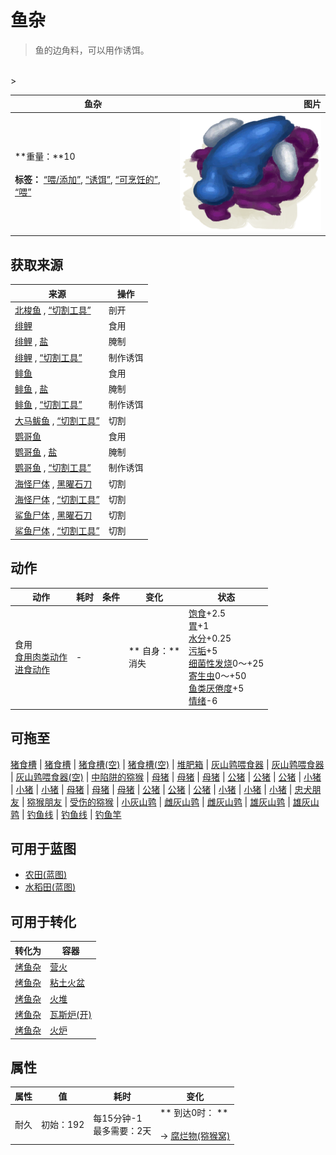 # 鱼杂  
> 鱼的边角料，可以用作诱饵。  
<br>  
>   
  
  鱼杂  |   图片   
 ----  |  ----:   
 **重量：**10<br><br>**标签：**	[“喂/添加”](tag_Feed.md), [“诱饵”](tag_Bait.md), [“可烹饪的”](tag_Cookable.md), [“喂”](tag_Meat.md)  |  <img decoding="async" src="Sprite/FishScraps.png" href="a.md" style="max-width:300px;max-height:300px;">   
  
## 获取来源  
来源  |  操作  
----  |  ----  
[北梭鱼](Bonefish.md) , [“切割工具”](tag_Cutter.md)  |  剖开  
[绯鲤](Goatfish.md)  |  食用  
[绯鲤](Goatfish.md) , [盐](Salt.md)  |  腌制  
[绯鲤](Goatfish.md) , [“切割工具”](tag_Cutter.md)  |  制作诱饵  
[鲱鱼](Herring.md)  |  食用  
[鲱鱼](Herring.md) , [盐](Salt.md)  |  腌制  
[鲱鱼](Herring.md) , [“切割工具”](tag_Cutter.md)  |  制作诱饵  
[大马鲅鱼](KingThreadfin.md) , [“切割工具”](tag_Cutter.md)  |  切割  
[鹦哥鱼](ParrotFish.md)  |  食用  
[鹦哥鱼](ParrotFish.md) , [盐](Salt.md)  |  腌制  
[鹦哥鱼](ParrotFish.md) , [“切割工具”](tag_Cutter.md)  |  制作诱饵  
[海怪尸体](SeahoundCarcass.md) , [黑曜石刀](KnifeObsidian.md)  |  切割  
[海怪尸体](SeahoundCarcass.md) , [“切割工具”](tag_Cutter.md)  |  切割  
[鲨鱼尸体](SharkCarcass.md) , [黑曜石刀](KnifeObsidian.md)  |  切割  
[鲨鱼尸体](SharkCarcass.md) , [“切割工具”](tag_Cutter.md)  |  切割  
## 动作  
动作  |  耗时  |  条件  |  变化  |  状态  
----  |  ----  |  ----  |  ----  |  ----  
食用<br>[食用肉类动作](CarnivorousAction.md)<br>[进食动作](EatingAction.md)  |  -  |    |  ** 自身：**<br>消失  |  [饱食](Satiation.md)+2.5<br>[胃](Stomach.md)+1<br>[水分](Hydration.md)+0.25<br>[污垢](Filth.md)+5<br>[细菌性发烧](BacteriaFever.md)0～+25<br>[寄生虫](Parasites.md)0～+50<br>[鱼类<nobr>厌倦度</nobr>](SaturationFish.md)+5<br>[情绪](Morale.md)-6  
## 可拖至  
[猪食槽](BoarFeeder.md) | [猪食槽](BoarFeeder.md) | [猪食槽(空)](BoarFeederEmpty.md) | [猪食槽(空)](BoarFeederEmpty.md) | [堆肥箱](CompostBin.md) | [灰山鹑喂食器](PartridgeFeeder.md) | [灰山鹑喂食器](PartridgeFeeder.md) | [灰山鹑喂食器(空)](PartridgeFeederEmpty.md) | [中陷阱的猕猴](CageTrapMacaque.md) | [母猪](BoarEnclosureFemale.md) | [母猪](BoarEnclosureFemale.md) | [母猪](BoarEnclosureFemale.md) | [公猪](BoarEnclosureMale.md) | [公猪](BoarEnclosureMale.md) | [公猪](BoarEnclosureMale.md) | [小猪](BoarEnclosurePiglet.md) | [小猪](BoarEnclosurePiglet.md) | [小猪](BoarEnclosurePiglet.md) | [母猪](BoarTiedFemale.md) | [母猪](BoarTiedFemale.md) | [母猪](BoarTiedFemale.md) | [公猪](BoarTiedMale.md) | [公猪](BoarTiedMale.md) | [公猪](BoarTiedMale.md) | [小猪](BoarTiedPiglet.md) | [小猪](BoarTiedPiglet.md) | [小猪](BoarTiedPiglet.md) | [忠犬朋友](DogFriend.md) | [猕猴朋友](MacaqueFriend.md) | [受伤的猕猴](MacaqueWounded.md) | [小灰山鹑](PartridgeChick.md) | [雌灰山鹑](PartridgeFemaleEnclosure.md) | [雌灰山鹑](PartridgeFemaleLive.md) | [雄灰山鹑](PartridgeMaleEnclosure.md) | [雄灰山鹑](PartridgeMaleLive.md) | [钓鱼线](FishingLine.md) | [钓鱼线](FishingLineRustic.md) | [钓鱼竿](FishingRod.md)  
## 可用于蓝图  
- [农田(蓝图)](Bp_CropPlot.md)  
- [水稻田(蓝图)](Bp_RicePaddy.md)  
  
  
## 可用于转化  
转化为  |  容器  
----  |  ----  
[烤鱼杂](FishScrapsCooked.md)  |  [营火](Campfire.md)  
[烤鱼杂](FishScrapsCooked.md)  |  [粘土火盆](ClayFirePit.md)  
[烤鱼杂](FishScrapsCooked.md)  |  [火堆](Fire.md)  
[烤鱼杂](FishScrapsCooked.md)  |  [瓦斯炉(开)](GasCookerOn.md)  
[烤鱼杂](FishScrapsCooked.md)  |  [火炉](Stove.md)  
## 属性   
属性  |  值  |  耗时  |  变化  
----  |  ----  |  ----  |  ----  
耐久  |  初始：192  |  每15分钟-1<br>最多需要：2天  |  ** 到达0时： **<br><br>→ [腐烂物(猕猴窝)](RottenRemains.md)  


<script>document.title="鱼杂 - 卡牌生存百科 Card Survival Wiki";</script>